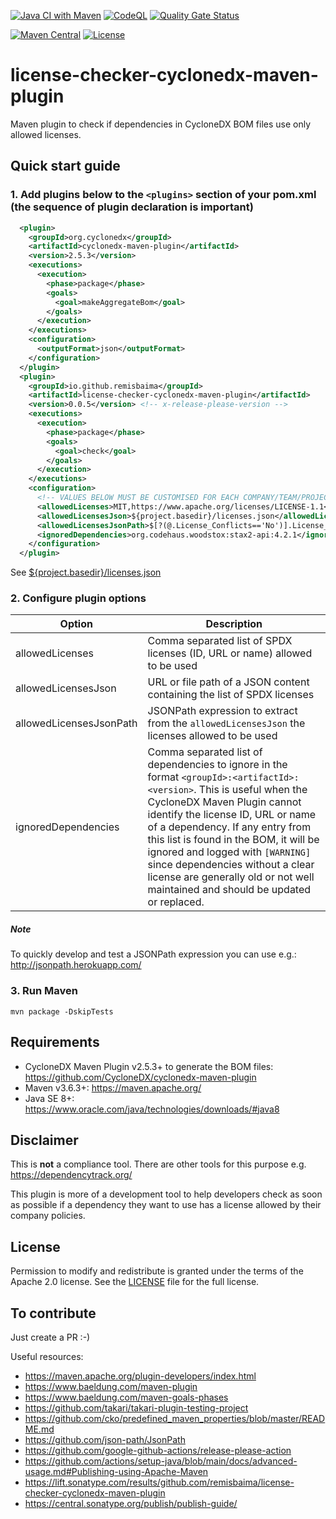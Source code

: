[![Java CI with Maven](https://github.com/remisbaima/license-checker-cyclonedx-maven-plugin/actions/workflows/maven.yml/badge.svg)](https://github.com/remisbaima/license-checker-cyclonedx-maven-plugin/actions/workflows/maven.yml)
[![CodeQL](https://github.com/remisbaima/license-checker-cyclonedx-maven-plugin/actions/workflows/codeql-analysis.yml/badge.svg)](https://github.com/remisbaima/license-checker-cyclonedx-maven-plugin/actions/workflows/codeql-analysis.yml)
[![Quality Gate Status](https://sonarcloud.io/api/project_badges/measure?project=remisbaima_license-checker-cyclonedx-maven-plugin&metric=alert_status)](https://sonarcloud.io/summary/overall?id=remisbaima_license-checker-cyclonedx-maven-plugin)

[![Maven Central](https://maven-badges.herokuapp.com/maven-central/io.github.remisbaima/license-checker-cyclonedx-maven-plugin/badge.svg)](https://maven-badges.herokuapp.com/maven-central/io.github.remisbaima/license-checker-cyclonedx-maven-plugin)
[![License](https://img.shields.io/badge/license-Apache%202.0-brightgreen.svg)][LICENSE]


# license-checker-cyclonedx-maven-plugin
Maven plugin to check if dependencies in CycloneDX BOM files use only allowed licenses.


## Quick start guide
### 1. Add plugins below to the `<plugins>` section of your pom.xml (the sequence of plugin declaration is important)
```xml
  <plugin>
    <groupId>org.cyclonedx</groupId>
    <artifactId>cyclonedx-maven-plugin</artifactId>
    <version>2.5.3</version>
    <executions>
      <execution>
        <phase>package</phase>
        <goals>
          <goal>makeAggregateBom</goal>
        </goals>
      </execution>
    </executions>
    <configuration>
      <outputFormat>json</outputFormat>
    </configuration>
  </plugin>
  <plugin>
    <groupId>io.github.remisbaima</groupId>
    <artifactId>license-checker-cyclonedx-maven-plugin</artifactId>
    <version>0.0.5</version> <!-- x-release-please-version -->
    <executions>
      <execution>
        <phase>package</phase>
        <goals>
          <goal>check</goal>
        </goals>
      </execution>
    </executions>
    <configuration>
      <!-- VALUES BELOW MUST BE CUSTOMISED FOR EACH COMPANY/TEAM/PROJECT -->
      <allowedLicenses>MIT,https://www.apache.org/licenses/LICENSE-1.1</allowedLicenses>
      <allowedLicensesJson>${project.basedir}/licenses.json</allowedLicensesJson>
      <allowedLicensesJsonPath>$[?(@.License_Conflicts=='No')].License_SPDX</allowedLicensesJsonPath>
      <ignoredDependencies>org.codehaus.woodstox:stax2-api:4.2.1</ignoredDependencies>
    </configuration>
  </plugin>
```
See [${project.basedir}/licenses.json](src/test/resources/complex-project/licenses.json)


### 2. Configure plugin options
| Option  | Description |
| ------- | ----------- |
| allowedLicenses         | Comma separated list of SPDX licenses (ID, URL or name) allowed to be used |
| allowedLicensesJson     | URL or file path of a JSON content containing the list of SPDX licenses |
| allowedLicensesJsonPath | JSONPath expression to extract from the `allowedLicensesJson` the licenses allowed to be used |
| ignoredDependencies     | Comma separated list of dependencies to ignore in the format `<groupId>:<artifactId>:<version>`. This is useful when the CycloneDX Maven Plugin cannot identify the license ID, URL or name of a dependency. If any entry from this list is found in the BOM, it will be ignored and logged with `[WARNING]` since dependencies without a clear license are generally old or not well maintained and should be updated or replaced. |

##### Note
To quickly develop and test a JSONPath expression you can use e.g.: http://jsonpath.herokuapp.com/


### 3. Run Maven
```
mvn package -DskipTests
```


## Requirements
- CycloneDX Maven Plugin v2.5.3+ to generate the BOM files: https://github.com/CycloneDX/cyclonedx-maven-plugin
- Maven v3.6.3+: https://maven.apache.org/
- Java SE 8+: https://www.oracle.com/java/technologies/downloads/#java8


## Disclaimer
This is **not** a compliance tool. There are other tools for this purpose e.g. https://dependencytrack.org/

This plugin is more of a development tool to help developers check as soon as possible if a dependency they want to use has a license allowed by their company policies.


## License
Permission to modify and redistribute is granted under the terms of the Apache 2.0 license. See the [LICENSE] file for the full license.

[LICENSE]: https://github.com/remisbaima/license-checker-cyclonedx-maven-plugin/blob/main/LICENSE


## To contribute
Just create a PR :-)

Useful resources:
- https://maven.apache.org/plugin-developers/index.html
- https://www.baeldung.com/maven-plugin
- https://www.baeldung.com/maven-goals-phases
- https://github.com/takari/takari-plugin-testing-project
- https://github.com/cko/predefined_maven_properties/blob/master/README.md
- https://github.com/json-path/JsonPath
- https://github.com/google-github-actions/release-please-action
- https://github.com/actions/setup-java/blob/main/docs/advanced-usage.md#Publishing-using-Apache-Maven
- https://lift.sonatype.com/results/github.com/remisbaima/license-checker-cyclonedx-maven-plugin
- https://central.sonatype.org/publish/publish-guide/